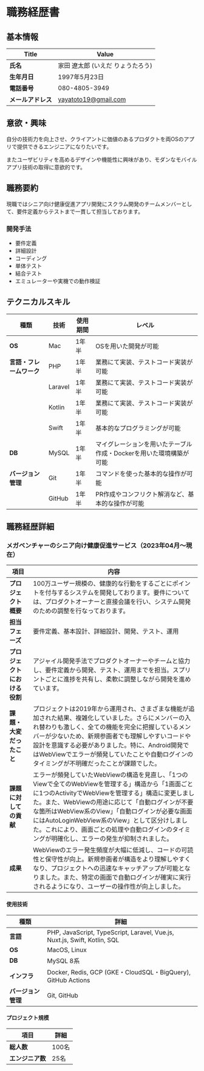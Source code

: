 # 職務経歴書

## 基本情報

| Title   | Value                              |
|------------|---------------------------------|
| **氏名**   | 家田 遼太郎 (いえだ りょうたろう)    |
| **生年月日**| 1997年5月23日                   |
| **電話番号** | 080-4805-3949 |
| **メールアドレス** | <yayatoto19@gmail.com> |

## 意欲・興味

自分の技術力を向上させ、クライアントに価値のあるプロダクトを両OSのアプリで提供できるエンジニアになりたいです。

またユーザビリティを高めるデザインや機能性に興味があり、モダンなモバイルアプリ技術の取得に意欲的です。

## 職務要約

現職ではシニア向け健康促進アプリ開発にスクラム開発のチームメンバーとして、要件定義からテストまで一貫して担当しております。

### 開発手法

- 要件定義
- 詳細設計
- コーディング
- 単体テスト
- 結合テスト
- エミュレーターや実機での動作検証

## テクニカルスキル

| 種類                  | 技術                      | 使用期間    | レベル                                  |
|-----------------------|---------------------------|-------------|-----------------------------------------|
| **OS**                | Mac                       | 1年半       | OSを用いた開発が可能                   |
| **言語・フレームワーク** | PHP                       | 1年半       | 業務にて実装、テストコード実装が可能     |
|                       | Laravel                   | 1年半       | 業務にて実装、テストコード実装が可能     |
|                       | Kotlin                    | 1年半       | 業務にて実装、テストコード実装が可能     |
|                       | Swift                     | 1年半       | 基本的なプログラミングが可能             |
| **DB** | MySQL | 1年半 | マイグレーションを用いたテーブル作成・Dockerを用いた環境構築が可能 |
| **バージョン管理** | Git | 1年半 | コマンドを使った基本的な操作が可能 |
| | GitHub | 1年半 | PR作成やコンフリクト解消など、基本的な操作が可能 |

## 職務経歴詳細

### メガベンチャーのシニア向け健康促進サービス（2023年04月～現在）

| 項目 | 内容 |
|--------------------------|-----------------------------------------------------------------------------------------------------------|
| **プロジェクト概要** | 100万ユーザー規模の、健康的な行動をするごとにポイントを付与するシステムを開発しております。要件については、プロダクトオーナーと直接会議を行い、システム開発のための調整を行なっております。 |
| **担当フェーズ** | 要件定義、基本設計、詳細設計、開発、テスト、運用 |
| **プロジェクトにおける役割** | アジャイル開発手法でプロダクトオーナーやチームと協力し、要件定義から開発、テスト、運用までを担当。スプリントごとに進捗を共有し、柔軟に調整しながら開発を進めています。 |
| **課題・大変だったこと** | プロジェクトは2019年から運用され、さまざまな機能が追加された結果、複雑化していました。さらにメンバーの入れ替わりも激しく、全ての機能を完全に把握しているメンバーが少ないため、新規参画者でも理解しやすいコードや設計を意識する必要がありました。特に、Android開発ではWebViewでエラーが頻発していたことや自動ログインのタイミングが不明確だったことが課題でした。|
| **課題に対しての貢献** | エラーが頻発していたWebViewの構造を見直し、「1つのViewで全てのWebViewを管理する」構造から「1画面ごとに1つのActivityでWebViewを管理する」構造に変更しました。また、WebViewの用途に応じて「自動ログインが不要な箇所はWebView系のView」「自動ログインが必要な画面にはAutoLoginWebView系のView」として区分けしました。これにより、画面ごとの処理や自動ログインのタイミングが明確化し、エラーの発生が抑制されました。|
| **成果** | WebViewのエラー発生頻度が大幅に低減し、コードの可読性と保守性が向上。新規参画者が構造をより理解しやすくなり、プロジェクトへの迅速なキャッチアップが可能となりました。また、特定の画面で自動ログインが確実に実行されるようになり、ユーザーの操作性が向上しました。|

#### 使用技術

| 種類              | 詳細                                                                                                           |
|-------------------|----------------------------------------------------------------------------------------------------------------|
| **言語**          | PHP, JavaScript, TypeScript, Laravel, Vue.js, Nuxt.js, Swift, Kotlin, SQL                                                    |
| **OS**            | MacOS, Linux                                                                                                  |
| **DB**            | MySQL 8系                                                                                                     |
| **インフラ**      | Docker, Redis, GCP (GKE・CloudSQL・BigQuery), GitHub Actions |
| **バージョン管理**| Git, GitHub |

#### プロジェクト規模

| 項目 | 詳細 |
|------------------|----------------------------------------------------------------------------------------------------------------|
| **総人数** | 100名 |
| **エンジニア数** | 25名 |
